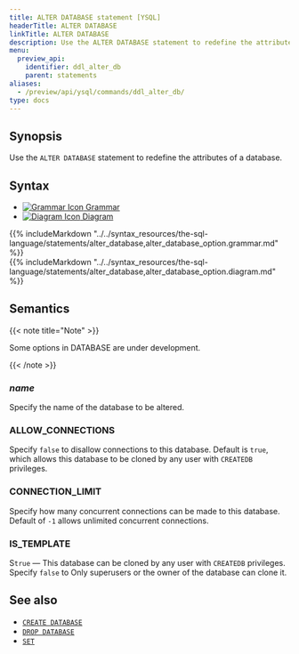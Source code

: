 ```yaml
---
title: ALTER DATABASE statement [YSQL]
headerTitle: ALTER DATABASE
linkTitle: ALTER DATABASE
description: Use the ALTER DATABASE statement to redefine the attributes of a database.
menu:
  preview_api:
    identifier: ddl_alter_db
    parent: statements
aliases:
  - /preview/api/ysql/commands/ddl_alter_db/
type: docs
---
```


## Synopsis

Use the `ALTER DATABASE` statement to redefine the attributes of a database.

## Syntax

<ul class="nav nav-tabs nav-tabs-yb">
  <li >
    <a href="#grammar" class="nav-link active" id="grammar-tab" data-toggle="tab" role="tab" aria-controls="grammar" aria-selected="true">
      <img src="/icons/file-lines.svg" alt="Grammar Icon">
      Grammar
    </a>
  </li>
  <li>
    <a href="#diagram" class="nav-link" id="diagram-tab" data-toggle="tab" role="tab" aria-controls="diagram" aria-selected="false">
      <img src="/icons/diagram.svg" alt="Diagram Icon">
      Diagram
    </a>
  </li>
</ul>

<div class="tab-content">
  <div id="grammar" class="tab-pane fade show active" role="tabpanel" aria-labelledby="grammar-tab">
  {{% includeMarkdown "../../syntax_resources/the-sql-language/statements/alter_database,alter_database_option.grammar.md" %}}
  </div>
  <div id="diagram" class="tab-pane fade" role="tabpanel" aria-labelledby="diagram-tab">
  {{% includeMarkdown "../../syntax_resources/the-sql-language/statements/alter_database,alter_database_option.diagram.md" %}}
  </div>
</div>

## Semantics

{{< note title="Note" >}}

Some options in DATABASE are under development.

{{< /note >}}

### *name*

Specify the name of the database to be altered.

### ALLOW_CONNECTIONS

Specify `false` to disallow connections to this database. Default is `true`, which allows this database to be cloned by any user with `CREATEDB` privileges.

### CONNECTION_LIMIT

Specify how many concurrent connections can be made to this database. Default of `-1` allows unlimited concurrent connections.

### IS_TEMPLATE

S`true` — This database can be cloned by any user with `CREATEDB` privileges.
Specify `false` to Only superusers or the owner of the database can clone it.

## See also

- [`CREATE DATABASE`](../ddl_create_database)
- [`DROP DATABASE`](../ddl_drop_database)
- [`SET`](../cmd_set)
